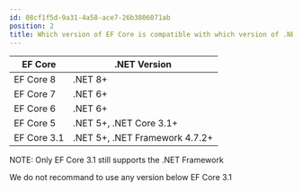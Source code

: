 ```yaml
---
id: 08cf1f5d-9a31-4a58-ace7-26b3806071ab
position: 2
title: Which version of EF Core is compatible with which version of .NET?
---
```


| EF Core | .NET Version |
| ------- | ------------ |
| EF Core 8 | .NET 8+ |
| EF Core 7 | .NET 6+ |
| EF Core 6 | .NET 6+ |
| EF Core 5 | .NET 5+, .NET Core 3.1+ |
| EF Core 3.1 | .NET 5+, .NET Framework 4.7.2+ |

NOTE: Only EF Core 3.1 still supports the .NET Framework

We do not recommand to use any version below EF Core 3.1